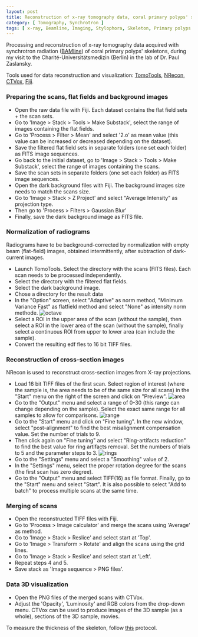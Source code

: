 ```yaml
---
layout: post
title: Reconstruction of x-ray tomography data, coral primary polyps' skeletons
category: [ Tomography, Synchrotron ]
tags: [ x-ray, Beamline, Imaging, Stylophora, Skeleton, Primary polyps ]
---
```


Processing and reconstruction of x-ray tomography data acquired with synchrotron radiation ([BAMline](https://www.helmholtz-berlin.de/pubbin/igama_output?modus=einzel&sprache=en&gid=1658&typoid=)) of coral primary polyps' skeletons, during my visit to the Charité-Universitätsmedizin (Berlin) in the lab of Dr. Paul Zaslansky.

Tools used for data reconstruction and visualization: [TomoTools](https://github.com/RSBradley/TomoTools), [NRecon](https://umanitoba.ca/faculties/health_sciences/medicine/units/cacs/sam/media/NReconUserManual.pdf), [CTVox](https://www.blue-scientific.com/ctvox-micro-ct-volume-rendering-software/), [Fiji](https://imagej.net/software/fiji/).

### Preparing the scans, flat fields and background images

- Open the raw data file with Fiji. Each dataset contains the flat field sets + the scan sets.
- Go to 'Image > Stack > Tools > Make Substack', select the range of images containing the flat fields.
- Go to 'Process > Filter > Mean' and select '2.o' as mean value (this value can be increased or decreased depending on the dataset).
- Save the filtered flat field sets in separate folders (one set each folder) as FITS image sequences.
- Go back to the initial dataset, go to 'Image > Stack > Tools > Make Substack', select the range of images containing the scans.
- Save the scan sets in separate folders (one set each folder) as FITS image sequences.
- Open the dark background files with Fiji. The background images size needs to match the scans size.
- Go to 'Image > Stack > Z Project' and select "Average Intensity" as projection type. 
- Then go to 'Process > Filters > Gaussian Blur'
- Finally, save the dark background image as FITS file.

### Normalization of radiograms

Radiograms have to be background-corrected by normalization with empty beam (flat-field) images, obtained intermittently, after subtraction of dark-current images. 

- Launch TomoTools. Select the directory with the scans (FITS files). Each scan needs to be processed independently.
- Select the directory with the filtered flat fields. 
- Select the dark background image.
- Chose a directory for the result data
- In the "Option" screen, select "Adaptive" as norm method, "Minimum Variance Fast" as flatfield method and select "None" as intensity norm methode.
![octave]({{site.baseurl}}/images/octave_2.png "octave")
- Select a ROI in the upper area of the scan (without the sample), then select a ROI in the lower area of the scan (without the sample), finally select a continuous ROI from upper to lower area (can include the sample).
- Convert the resulting edf fles to 16 bit TIFF files.

### Reconstruction of cross-section images

NRecon is used to reconstruct cross-section images from X-ray projections.

- Load 16 bit TIFF files of the first scan. Select region of interest (where the sample is, the area needs to be of the same size for all scans) in the "Start" menu on the right of the screen and click on "Preview".
![area]({{site.baseurl}}/images/fine_tuning.jpg "area")
- Go to the "Output" menu and select a range of 0-30 (this range can change depending on the sample). Select the exact same range for all samples to allow for comparisons. 
![range]({{site.baseurl}}/images/0_30_2.png "range")
- Go to the "Start" menu and click on "Fine tuning". In the new window, select "post-alignment" to find the best misalignment compensation value. Set the number of trials to 9.
- Then click again on "Fine tuning" and select "Ring-artifacts reduction" to find the best value for ring artifacts removal. Set the numbers of trials to 5 and the parameter steps to 3.
![rings]({{site.baseurl}}/images/rings_2.png "rings")
- Go to the "Settings" menu and select a "Smoothing" value of 2.
- In the "Settings" menu, select the proper rotation degree for the scans (the first scan has zero degree).
- Go to the "Output" menu and select TIFF(16) as file format. Finally, go to the "Start" menu and select "Start". It is also possible to select "Add to batch" to process multiple scans at the same time.   

### Merging of scans

- Open the reconstructed TIFF files with Fiji. 
- Go to 'Process > Image calculator' and merge the scans using 'Average' as method.
- Go to 'Image > Stack > Reslice' and select start at 'Top'.
- Go to 'Image > Transform > Rotate' and align the scans using the grid lines.
- Go to 'Image > Stack > Reslice' and select start at 'Left'.
- Repeat steps 4 and 5.
- Save stack as 'Image sequence > PNG files'.

### Data 3D visualization

- Open the PNG files of the merged scans with CTVox.
- Adjust the 'Opacity', 'Luminosity' and RGB colors from the drop-down menu. CTVox can be used to produce images of the 3D sample (as a whole), sections of the 3D sample, movies. 

To measure the thickness of the skeleton, follow [this](https://fscucchia.github.io/FScucchia_Lab_Notebook-Mass_Lab/Measure-3D-thickness-of-coral-skeleton-with-Fiji/) protocol.





